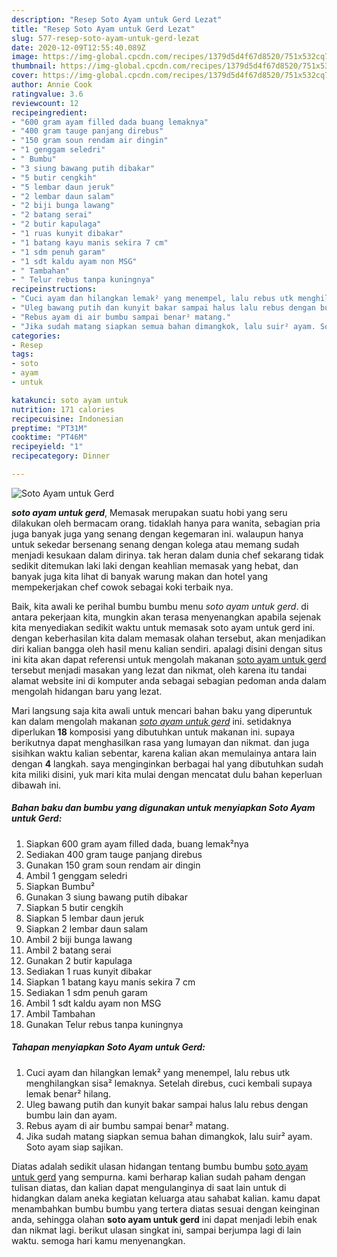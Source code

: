 ```yaml
---
description: "Resep Soto Ayam untuk Gerd Lezat"
title: "Resep Soto Ayam untuk Gerd Lezat"
slug: 577-resep-soto-ayam-untuk-gerd-lezat
date: 2020-12-09T12:55:40.089Z
image: https://img-global.cpcdn.com/recipes/1379d5d4f67d8520/751x532cq70/soto-ayam-untuk-gerd-foto-resep-utama.jpg
thumbnail: https://img-global.cpcdn.com/recipes/1379d5d4f67d8520/751x532cq70/soto-ayam-untuk-gerd-foto-resep-utama.jpg
cover: https://img-global.cpcdn.com/recipes/1379d5d4f67d8520/751x532cq70/soto-ayam-untuk-gerd-foto-resep-utama.jpg
author: Annie Cook
ratingvalue: 3.6
reviewcount: 12
recipeingredient:
- "600 gram ayam filled dada buang lemaknya"
- "400 gram tauge panjang direbus"
- "150 gram soun rendam air dingin"
- "1 genggam seledri"
- " Bumbu"
- "3 siung bawang putih dibakar"
- "5 butir cengkih"
- "5 lembar daun jeruk"
- "2 lembar daun salam"
- "2 biji bunga lawang"
- "2 batang serai"
- "2 butir kapulaga"
- "1 ruas kunyit dibakar"
- "1 batang kayu manis sekira 7 cm"
- "1 sdm penuh garam"
- "1 sdt kaldu ayam non MSG"
- " Tambahan"
- " Telur rebus tanpa kuningnya"
recipeinstructions:
- "Cuci ayam dan hilangkan lemak² yang menempel, lalu rebus utk menghilangkan sisa² lemaknya. Setelah direbus, cuci kembali supaya lemak benar² hilang."
- "Uleg bawang putih dan kunyit bakar sampai halus lalu rebus dengan bumbu lain dan ayam."
- "Rebus ayam di air bumbu sampai benar² matang."
- "Jika sudah matang siapkan semua bahan dimangkok, lalu suir² ayam. Soto ayam siap sajikan."
categories:
- Resep
tags:
- soto
- ayam
- untuk

katakunci: soto ayam untuk 
nutrition: 171 calories
recipecuisine: Indonesian
preptime: "PT31M"
cooktime: "PT46M"
recipeyield: "1"
recipecategory: Dinner

---
```



![Soto Ayam untuk Gerd](https://img-global.cpcdn.com/recipes/1379d5d4f67d8520/751x532cq70/soto-ayam-untuk-gerd-foto-resep-utama.jpg)

<b><i>soto ayam untuk gerd</i></b>, Memasak merupakan suatu hobi yang seru dilakukan oleh bermacam orang. tidaklah hanya para wanita, sebagian pria juga banyak juga yang senang dengan kegemaran ini. walaupun hanya untuk sekedar bersenang senang dengan kolega atau memang sudah menjadi kesukaan dalam dirinya. tak heran dalam dunia chef sekarang tidak sedikit ditemukan laki laki dengan keahlian memasak yang hebat, dan banyak juga kita lihat di banyak warung makan dan hotel yang mempekerjakan chef cowok sebagai koki terbaik nya.

Baik, kita awali ke perihal bumbu bumbu menu <i>soto ayam untuk gerd</i>. di antara pekerjaan kita, mungkin akan terasa menyenangkan apabila sejenak kita menyediakan sedikit waktu untuk memasak soto ayam untuk gerd ini. dengan keberhasilan kita dalam memasak olahan tersebut, akan menjadikan diri kalian bangga oleh hasil menu kalian sendiri. apalagi disini dengan situs ini kita akan dapat referensi untuk mengolah makanan <u>soto ayam untuk gerd</u> tersebut menjadi masakan yang lezat dan nikmat, oleh karena itu tandai alamat website ini di komputer anda sebagai sebagian pedoman anda dalam mengolah hidangan baru yang lezat.




Mari langsung saja kita awali untuk mencari bahan baku yang diperuntuk kan dalam mengolah makanan <u><i>soto ayam untuk gerd</i></u> ini. setidaknya diperlukan <b>18</b> komposisi yang dibutuhkan untuk makanan ini. supaya berikutnya dapat menghasilkan rasa yang lumayan dan nikmat. dan juga sisihkan waktu kalian sebentar, karena kalian akan memulainya antara lain dengan <b>4</b> langkah. saya menginginkan berbagai hal yang dibutuhkan sudah kita miliki disini, yuk mari kita mulai dengan mencatat dulu bahan keperluan dibawah ini.

<!--inarticleads1-->

##### Bahan baku dan bumbu yang digunakan untuk menyiapkan Soto Ayam untuk Gerd:

1. Siapkan 600 gram ayam filled dada, buang lemak²nya
1. Sediakan 400 gram tauge panjang direbus
1. Gunakan 150 gram soun rendam air dingin
1. Ambil 1 genggam seledri
1. Siapkan  Bumbu²
1. Gunakan 3 siung bawang putih dibakar
1. Siapkan 5 butir cengkih
1. Siapkan 5 lembar daun jeruk
1. Siapkan 2 lembar daun salam
1. Ambil 2 biji bunga lawang
1. Ambil 2 batang serai
1. Gunakan 2 butir kapulaga
1. Sediakan 1 ruas kunyit dibakar
1. Siapkan 1 batang kayu manis sekira 7 cm
1. Sediakan 1 sdm penuh garam
1. Ambil 1 sdt kaldu ayam non MSG
1. Ambil  Tambahan
1. Gunakan  Telur rebus tanpa kuningnya




<!--inarticleads2-->

##### Tahapan menyiapkan Soto Ayam untuk Gerd:

1. Cuci ayam dan hilangkan lemak² yang menempel, lalu rebus utk menghilangkan sisa² lemaknya. Setelah direbus, cuci kembali supaya lemak benar² hilang.
1. Uleg bawang putih dan kunyit bakar sampai halus lalu rebus dengan bumbu lain dan ayam.
1. Rebus ayam di air bumbu sampai benar² matang.
1. Jika sudah matang siapkan semua bahan dimangkok, lalu suir² ayam. Soto ayam siap sajikan.




Diatas adalah sedikit ulasan hidangan tentang bumbu bumbu <u>soto ayam untuk gerd</u> yang sempurna. kami berharap kalian sudah paham dengan tulisan diatas, dan kalian dapat mengulanginya di saat lain untuk di hidangkan dalam aneka kegiatan keluarga atau sahabat kalian. kamu dapat menambahkan bumbu bumbu yang tertera diatas sesuai dengan keinginan anda, sehingga olahan <b>soto ayam untuk gerd</b> ini dapat menjadi lebih enak dan nikmat lagi. berikut ulasan singkat ini, sampai berjumpa lagi di lain waktu. semoga hari kamu menyenangkan.
